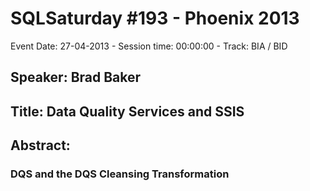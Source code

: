 # SQLSaturday #193 - Phoenix 2013
Event Date: 27-04-2013 - Session time: 00:00:00 - Track: BIA / BID
## Speaker: Brad Baker
## Title: Data Quality Services and SSIS
## Abstract:
### DQS and the DQS Cleansing Transformation
